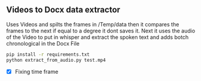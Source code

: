 ## Videos to Docx data extractor
Uses Videos and spilts the frames in /Temp/data then it compares the frames to the next if equal to a degree it dont saves it. Next it uses the audio of the Video to put in whisper and extract the spoken text and adds botch chronological in the Docx File

```bash
pip install -r requirements.txt
python extract_from_audio.py test.mp4
```


- [x] Fixing time frame
